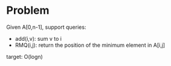 # Problem

Given A[0,n-1], support queries:
- add(i,v): sum v to i
- RMQ(i,j): return the position of the minimum element in A[i,j]

target: O(logn)